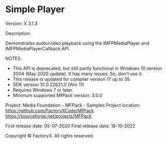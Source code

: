# Simple Player

Version: X 3.1.3

Description:

  Demonstrates audio/video playback using the IMFPMediaPlayer and IMFPMediaPlayerCallback API. 

NOTES: 
 - This API is deprecated, but still partly functional in Windows 10 version 2004 (May 2020 update).
    It has many issues: So, don't use it.
 - This release is updated for compiler version 17 up to 35.
 - SDK version 10.0.22621.0 (Win 11)
 - Requires Windows 7 or later.
 - Minimum supported MfPack version: 3.0.0

Project: Media Foundation - MFPack - Samples
Project location: https://github.com/FactoryXCode/MfPack
                  https://sourceforge.net/projects/MFPack

First release date: 05-07-2020
Final release date: 18-10-2022

Copyright © FactoryX. All rights reserved.